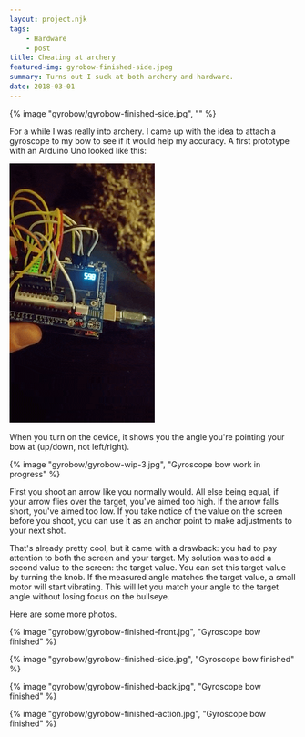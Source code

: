 ```yaml
---
layout: project.njk
tags: 
    - Hardware
    - post
title: Cheating at archery
featured-img: gyrobow-finished-side.jpeg
summary: Turns out I suck at both archery and hardware.
date: 2018-03-01
---
```


{% image "gyrobow/gyrobow-finished-side.jpg", "" %}


For a while I was really into archery. I came up with the idea to attach a gyroscope to my bow to see if it would help my accuracy. A first prototype with an Arduino Uno looked like this:

![](/img/gyrobow/gyrobow-wip.gif)


When you turn on the device, it shows you the angle you're pointing your bow at (up/down, not left/right).

{% image "gyrobow/gyrobow-wip-3.jpg", "Gyroscope bow work in progress" %}


First you shoot an arrow like you normally would. All else being equal, if your arrow flies over the target, you've aimed too high. If the arrow falls short, you've aimed too low. If you take notice of the value on the screen before you shoot, you can use it as an anchor point to make adjustments to your next shot. 

That's already pretty cool, but it came with a drawback: you had to pay attention to both the screen and your target. My solution was to add a second value to the screen: the target value. You can set this target value by turning the knob. If the measured angle matches the target value, a small motor will start vibrating. This will let you match your angle to the target angle without losing focus on the bullseye.

Here are some more photos.

{% image "gyrobow/gyrobow-finished-front.jpg", "Gyroscope bow finished" %}

{% image "gyrobow/gyrobow-finished-side.jpg", "Gyroscope bow finished" %}

{% image "gyrobow/gyrobow-finished-back.jpg", "Gyroscope bow finished" %}

{% image "gyrobow/gyrobow-finished-action.jpg", "Gyroscope bow finished" %}
